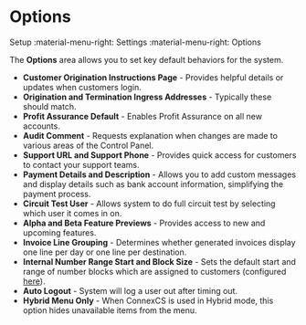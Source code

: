 # Options
Setup :material-menu-right: Settings :material-menu-right: Options

The **Options** area allows you to set key default behaviors for the system. 

* **Customer Origination Instructions Page** - Provides helpful details or updates when customers login. 
* **Origination and Termination Ingress Addresses** - Typically these should match.
* **Profit Assurance Default** - Enables Profit Assurance on all new accounts. 
* **Audit Comment** - Requests explanation when changes are made to various areas of the Control Panel. 
* **Support URL and Support Phone** - Provides quick access for customers to contact your support teams.
* **Payment Details and Description** - Allows you to add custom messages and display details such as bank account information, simplifying the payment process.
* **Circuit Test User** - Allows system to do full circuit test by selecting which user it comes in on.
* **Alpha and Beta Feature Previews** - Provides access to new and upcoming features.
* **Invoice Line Grouping** - Determines whether generated invoices display one line per day or one line per destination.
* **Internal Number Range Start and Block Size** - Sets the default start and range of number blocks which are assigned to customers (configured [here](https://staging--connexcs-docs.netlify.app/customer/main/#internal-number-block)). 
* **Auto Logout** - System will log a user out after timing out.
* **Hybrid Menu Only** - When ConnexCS is used in Hybrid mode, this option hides unavailable items from the menu.
